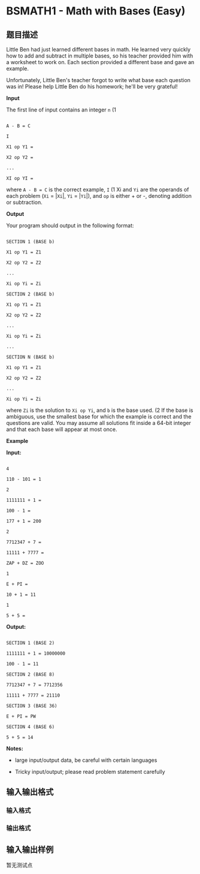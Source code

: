 # BSMATH1 - Math with Bases (Easy)

## 题目描述

Little Ben had just learned different bases in math. He learned very quickly how to add and subtract in multiple bases, so his teacher provided him with a worksheet to work on. Each section provided a different base and gave an example.

Unfortunately, Little Ben's teacher forgot to write what base each question was in! Please help Little Ben do his homework; he'll be very grateful!

**Input**

The first line of input contains an integer `n` (1

```

A - B = C

I

X1 op Y1 =

X2 op Y2 =

...

XI op YI =

```

where `A - B = C` is the correct example, `I` (1 Xi and `Yi` are the operands of each problem (`Xi` = |`Xi`|, `Yi` = |`Yi`|), and `op` is either + or -, denoting addition or subtraction.

**Output**

Your program should output in the following format:

```

SECTION 1 (BASE b)

X1 op Y1 = Z1

X2 op Y2 = Z2

...

Xi op Yi = Zi

SECTION 2 (BASE b)

X1 op Y1 = Z1

X2 op Y2 = Z2

...

Xi op Yi = Zi

...

SECTION N (BASE b)

X1 op Y1 = Z1

X2 op Y2 = Z2

...

Xi op Yi = Zi

```

where `Zi` is the solution to `Xi op Yi`, and `b` is the base used. (2 If the base is ambiguous, use the smallest base for which the example is correct and the questions are valid. You may assume all solutions fit inside a 64-bit integer and that each base will appear at most once.

**Example**

**Input:**

```

4

110 - 101 = 1

2

1111111 + 1 =

100 - 1 =

177 + 1 = 200

2

7712347 + 7 =

11111 + 7777 =

ZAP + DZ = ZOO

1

E + PI =

10 + 1 = 11

1

5 + 5 =

```

**Output:**

```

SECTION 1 (BASE 2)

1111111 + 1 = 10000000

100 - 1 = 11

SECTION 2 (BASE 8)

7712347 + 7 = 7712356

11111 + 7777 = 21110

SECTION 3 (BASE 36)

E + PI = PW

SECTION 4 (BASE 6)

5 + 5 = 14

```

**Notes:**

- large input/output data, be careful with certain languages

- Tricky input/output; please read problem statement carefully

## 输入输出格式

### 输入格式

### 输出格式

## 输入输出样例

暂无测试点

